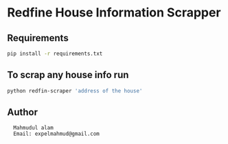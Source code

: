 # Redfine House Information Scrapper

## Requirements

```bash
pip install -r requirements.txt
```

## To scrap any house info run

```bash
python redfin-scraper 'address of the house'
```

## Author

```
  Mahmudul alam
  Email: expelmahmud@gmail.com
```